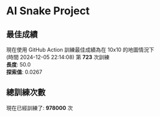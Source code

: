 
# AI Snake Project

## **最佳成績**









































































































































































































































































































現在使用 GitHub Action 訓練最佳成績為在 10x10 的地圖情況下  
(時間 2024-12-05 22:14:08) 第 **723** 次訓練  
**長度**: 50.0  
**探索值**: 0.0267



















































































































































































































































































































































































































































































































































































































## 總訓練次數
現在已經訓練了: **978000** 次
